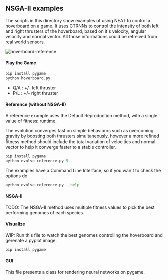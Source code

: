 ## NSGA-II examples ##

The scripts in this directory show examples of using NEAT to control a hoverboard on a game.
It uses CTRNNs to control the intensity of both left and right thrusters of the hoverboard, based on it's velocity, angular velocity and normal vector. All those informations could be retreived from real world sensors.

![hoverboard-reference](https://i.imgur.com/SfPblbG.gif)

#### Play the Game

```python
pip install pygame
python hoverboard.py
```

- Q/A : +/- left thruster
- P/L : +/- right thruster

#### Reference (without NSGA-II)

A reference example uses the Default Reproduction method, with a single value of fitness: runtime.

The evolution converges fast on simple behaviours such as overcoming gravity by boosting both thrusters simultaneously, however a more refined fitness method should include the total variation of velocities and normal vector to help it converge faster to a stable controller.

```python
pip install pygame
python evolve-reference.py 5
```

The examples have a Command Line Interface, so if you wan't to check the options do
```python
python evolve-reference.py --help
```

#### NSGA-II

TODO: The NSGA-II method uses multiple fitness values to pick the best performing genomes of each species.

#### Visualize

WIP: Run this file to watch the best genomes controlling the hoverboard and gerenate a pyplot image.
```python
pip install pygame
```
#### GUI

This file presents a class for rendering neural networks on pygame.
